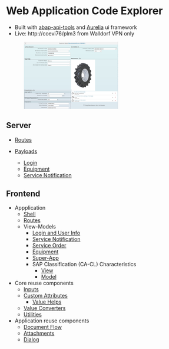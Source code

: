 # Web Application Code Explorer

- Built with [abap-api-tools](https://github.com/SAP/fundamental-tools) and [Aurelia](https://aurelia.io/) ui framework
- Live: http://coevi76/plm3 from Walldorf VPN only

<a href="http://coevi76/plm3" style="margin-left: 3rem">
  <img src="assets/Equipment.jpg" alt="Fundamental Library App" width="256"/>
</a>

## Server

- [Routes](server/serve.py)

- [Payloads](http-payloads)

  - [Login](http-payloads/login)
  - [Equipment](http-payloads/equipment)
  - [Service Notification](http-payloads/service_notification)

## Frontend

- Appplication
  - [Shell](client/src/plm/shell)
  - [Routes](client/src/plm/app.js)
  - View-Models
    - [Login and User Info](client/src/login)
    - [Service Notification](client/src/plm/service-notification)
    - [Service Order](client/src/plm/service-order)
    - [Equipment](client/src/plm/equipment)
    - [Super-App](client/src/plm/super-app)
    - SAP Classification (CA-CL) Characteristics
      - [View](client/src/plm/equipment/view.html#L124)
      - [Model](client/src/plm/equipment/model.js#L86)
- Core reuse components
  - [Inputs](client/src/resources/elements/inputs)
  - [Custom Attributes](client/src/resources/attributes)
    - [Value Helps](client/src/resources/attributes/ui-lookup.js)
  - [Value Converters](client/src/resources/value-converters)
  - [Utilities](client/src/resources/utils)
- Application reuse components
  - [Document Flow](client/src/reuse/docflow)
  - [Attachments](client/src/reuse/attachments)
  - [Dialog](client/src/reuse/dialog)